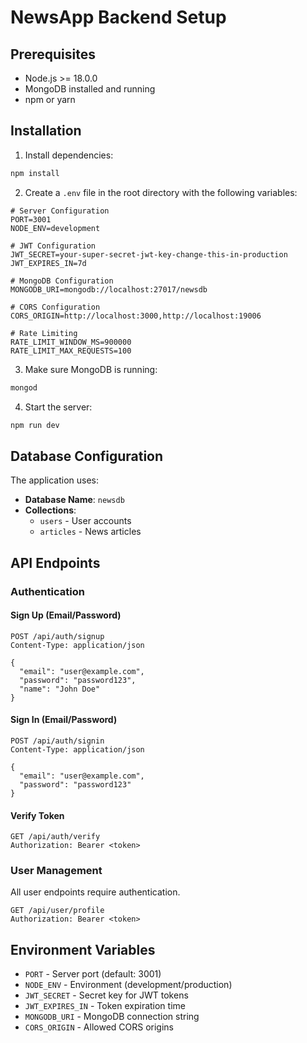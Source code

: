 # NewsApp Backend Setup

## Prerequisites
- Node.js >= 18.0.0
- MongoDB installed and running
- npm or yarn

## Installation

1. Install dependencies:
```bash
npm install
```

2. Create a `.env` file in the root directory with the following variables:

```env
# Server Configuration
PORT=3001
NODE_ENV=development

# JWT Configuration
JWT_SECRET=your-super-secret-jwt-key-change-this-in-production
JWT_EXPIRES_IN=7d

# MongoDB Configuration
MONGODB_URI=mongodb://localhost:27017/newsdb

# CORS Configuration
CORS_ORIGIN=http://localhost:3000,http://localhost:19006

# Rate Limiting
RATE_LIMIT_WINDOW_MS=900000
RATE_LIMIT_MAX_REQUESTS=100
```

3. Make sure MongoDB is running:
```bash
mongod
```

4. Start the server:
```bash
npm run dev
```

## Database Configuration

The application uses:
- **Database Name**: `newsdb`
- **Collections**: 
  - `users` - User accounts
  - `articles` - News articles

## API Endpoints

### Authentication

#### Sign Up (Email/Password)
```http
POST /api/auth/signup
Content-Type: application/json

{
  "email": "user@example.com",
  "password": "password123",
  "name": "John Doe"
}
```

#### Sign In (Email/Password)
```http
POST /api/auth/signin
Content-Type: application/json

{
  "email": "user@example.com",
  "password": "password123"
}
```

#### Verify Token
```http
GET /api/auth/verify
Authorization: Bearer <token>
```

### User Management

All user endpoints require authentication.

```http
GET /api/user/profile
Authorization: Bearer <token>
```

## Environment Variables

- `PORT` - Server port (default: 3001)
- `NODE_ENV` - Environment (development/production)
- `JWT_SECRET` - Secret key for JWT tokens
- `JWT_EXPIRES_IN` - Token expiration time
- `MONGODB_URI` - MongoDB connection string
- `CORS_ORIGIN` - Allowed CORS origins
